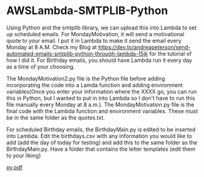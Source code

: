 # AWSLambda-SMTPLIB-Python
Using Python and the smtplib library, we can upload this into Lambda to set up scheduled emails. For MondayMotivation, it will send a motivational quote to your email. I put it in Lambda to make it send the email every Monday at 8 A.M. Check my Blog at https://dev.to/andreapeterson/send-automated-emails-smtplib-python-through-lambda-15jk for the tutorial of how I did it. For Birthday emails, you should have Lambda run it every day as a time of your choosing.

The MondayMotivation2.py file is the Python file before adding incorporating the code into a Lamda function and adding environment variables(Once you enter your information where the XXXX go, you can run this in Python, but I wanted to put in into Lambda so I don't have to run this file manually every Monday at 8 a.m.). The MondayMotivation.py file is the final code with the Lambda function and environment variables. These must be in the same folder as the quotes.txt.

For scheduled Birthday emails, the BirthdayMain.py is edited to be inserted into Lambda. Edit the birthdays.csv with any information you would like to add (add the day of today for testing) and add this to the same folder as the BirthdayMain.py. Have a folder that contains the letter templates (edit them to your liking)

[py.pdf](https://github.com/andreapeterson/AWSLambda-SMTPLIB-Python/files/12492225/py.pdf)
